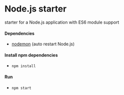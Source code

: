 # Node.js starter

starter for a Node.js application with ES6 module support

#### Dependencies
- [nodemon](https://nodemon.io/) (auto restart Node.js)

#### Install npm dependencies
- `npm install`

#### Run
- `npm start`

